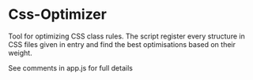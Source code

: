 # Css-Optimizer

Tool for optimizing CSS class rules.
The script register every structure in CSS files given in entry and find the best optimisations based on their weight.

See comments in app.js for full details
